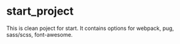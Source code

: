# start_project
This is clean poject for start. It contains options for webpack, pug, sass/scss, font-awesome.
